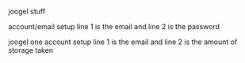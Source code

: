 joogel stuff

account/email setup line 1 is the email and line 2 is the password

joogel one account setup line 1 is the email and line 2 is the amount of storage taken
